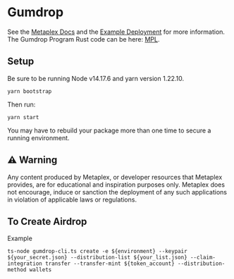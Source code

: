 # Gumdrop 

See the [Metaplex Docs](https://docs.metaplex.com/airdrops/create-gumdrop) and the
[Example Deployment](https://gumdrop.metaplex.com/) for more information. The Gumdrop Program Rust code can be here: [MPL](https://github.com/metaplex-foundation/metaplex-program-library/tree/master/gumdrop).

## Setup

Be sure to be running Node v14.17.6 and yarn version 1.22.10.

`yarn bootstrap`

Then run:

`yarn start`

You may have to rebuild your package more than one time to secure a
running environment.

## ⚠️ Warning

Any content produced by Metaplex, or developer resources that Metaplex provides, are for educational and inspiration purposes only. Metaplex does not encourage, induce or sanction the deployment of any such applications in violation of applicable laws or regulations.

## To Create Airdrop

Example
```
ts-node gumdrop-cli.ts create -e ${environment} --keypair ${your_secret.json} --distribution-list ${your_list.json} --claim-integration transfer --transfer-mint ${token_account} --distribution-method wallets
```

